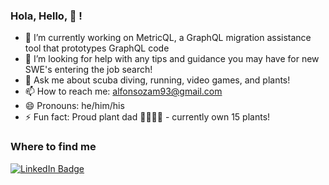 ### Hola, Hello, 👋 !


- 🔭 I’m currently working on MetricQL, a GraphQL migration assistance tool that prototypes GraphQL code
- 🤔 I’m looking for help with any tips and guidance you may have for new SWE's entering the job search!
- 💬 Ask me about scuba diving, running, video games, and  plants!
- 📫 How to reach me: alfonsozam93@gmail.com
- 😄 Pronouns: he/him/his
- ⚡ Fun fact: Proud plant dad 👨🏻‍🍼🌱 - currently own 15 plants!

### Where to find me
[![LinkedIn Badge](https://img.shields.io/badge/LinkedIn-Profile-informational?style=flat&logo=linkedin&logoColor=white&color=0D76A8)](https://www.linkedin.com/in/alfonsozamarripa/)

